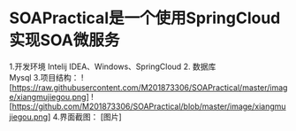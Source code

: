 # SOAPractical是一个使用SpringCloud实现SOA微服务
1.开发环境
Intelij IDEA、Windows、SpringCloud
2. 数据库	
	Mysql
3.项目结构：
![https://raw.githubusercontent.com/M201873306/SOAPractical/master/image/xiangmujiegou.png]
![https://github.com/M201873306/SOAPractical/blob/master/image/xiangmujiegou.png]
4.界面截图：
[图片]
